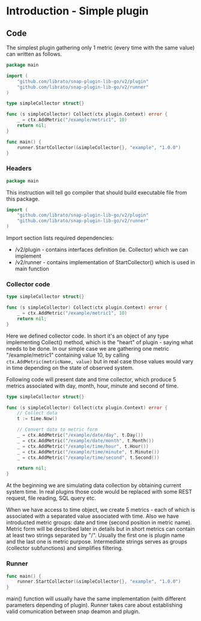 # Introduction - Simple plugin

## Code

The simplest plugin gathering only 1 metric (every time with the same value) can written as follows.

```go
package main

import (
    "github.com/librato/snap-plugin-lib-go/v2/plugin"
    "github.com/librato/snap-plugin-lib-go/v2/runner"
)

type simpleCollector struct{}

func (s simpleCollector) Collect(ctx plugin.Context) error {
    _ = ctx.AddMetric("/example/metric1", 10)
    return nil;
}

func main() {
    runner.StartCollector(&simpleCollector{}, "example", "1.0.0")
}
```

### Headers

```go
package main
```

This instruction will tell go compiler that should build executable file from this package.

```go
import (
    "github.com/librato/snap-plugin-lib-go/v2/plugin"
    "github.com/librato/snap-plugin-lib-go/v2/runner"
)
```

Import section lists required dependencies:
- /v2/plugin - contains interfaces definition (ie. Collector) which we can implement
- /v2/runner - contains implementation of StartCollector() which is used in main function

### Collector code

```go
type simpleCollector struct{}

func (s simpleCollector) Collect(ctx plugin.Context) error {
    _ = ctx.AddMetric("/example/metric1", 10)
    return nil;
}
```

Here we defined collector code. 
In short it's an object of any type implementing Collect() method, which is the "heart" of plugin - saying what needs to be done. 
In our simple case we are gathering one metric "/example/metric1" containing value 10, by calling `ctx.AddMetric(metricName, value)` but in real case those values would vary in time depending on the state of observed system.

Following code will present date and time collector, which produce 5 metrics associated with day, month, hour, minute and second of time.

```go
type simpleCollector struct{}

func (s simpleCollector) Collect(ctx plugin.Context) error {
    // Collect data
    t := time.Now()

    // Convert data to metric form
    _ = ctx.AddMetric("/example/date/day", t.Day())
    _ = ctx.AddMetric("/example/date/month", t.Month())
    _ = ctx.AddMetric("/example/time/hour", t.Hour())
    _ = ctx.AddMetric("/example/time/minute", t.Minute())
    _ = ctx.AddMetric("/example/time/second", t.Second())

    return nil;
}
```

At the beginning we are simulating data collection by obtaining current system time. 
In real plugins those code would be replaced with some REST request, file reading, SQL query etc.

When we have access to time object, we create 5 metrics - each of which is associated with a separated value associated with time.
Also we have introducted metric groups: date and time (second position in metric name).
Metric form will be described later in details but in short metrics can contain at least two strings separated by "/". 
Usually the first one is plugin name and the last one is metric purpose.
Intermediate strings serves as groups (collector subfunctions) and simplifies filtering.

### Runner

```go
func main() {
    runner.StartCollector(&simpleCollector{}, "example", "1.0.0")
}
```

main() function will usually have the same implementation (with different parameters depending of plugin).
Runner takes care about establishing valid comunication between snap deamon and plugin.
